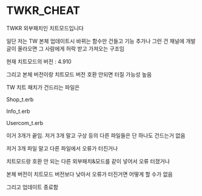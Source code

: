 # TWKR_CHEAT
TWKR 외부패치인 치트모드입니다

일단 저는 TW 본체 업데이트시 바뀌는 함수만 건들고 기능 추가나 그런 건 채널에 개발글이 올라오면 그 사람에게 허락 받고 가져오는 구조임

현재 치트모드의 버전 : 4.910

그리고 본체 버전이랑 치트모드 버전 호환 안되면 터질 가능성 높음

TW 치트 패치가 건드리는 파일은

Shop_t.erb

Info_t.erb

Usercom_t.erb

이거 3개가 끝임. 저거 3개 말고 구상 등의 다른 파일들은 단 하나도 건드는거 없음

저거 3개 파일 말고 다른 파일에서 오류가 터진거나

치트모드랑 호환 안 되는 다른 외부패치&모드를 같이 넣어서 오류 터졌거나

본체 버전이 치트모드 버전보다 낮아서 오류가 터진거면 어떻게 할 수가 없음

그리고 업데이트 종료함
